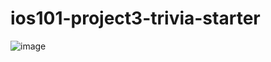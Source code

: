 # ios101-project3-trivia-starter

![image](https://github.com/Stp155906/TriviaApp/assets/71754706/d8cb2a5b-46cd-4427-83bd-bf8f5467eb69)
